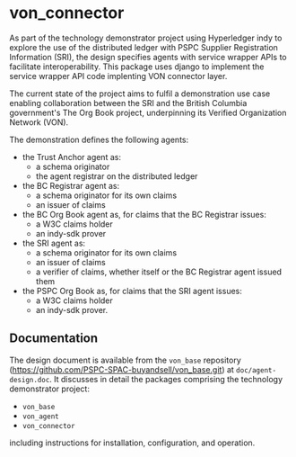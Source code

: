 # von_connector
As part of the technology demonstrator project using Hyperledger indy to explore the use of the distributed ledger with PSPC Supplier Registration Information (SRI), the design specifies agents with service wrapper APIs to facilitate interoperability. This package uses django to implement the service wrapper API code implenting VON connector layer.

The current state of the project aims to fulfil a demonstration use case enabling collaboration between the SRI and the British Columbia government's The Org Book project, underpinning its Verified Organization Network (VON).

The demonstration defines the following agents:
  - the Trust Anchor agent as:
    - a schema originator
    - the agent registrar on the distributed ledger
  - the BC Registrar agent as:
    - a schema originator for its own claims
    - an issuer of claims
  - the BC Org Book agent as, for claims that the BC Registrar issues:
    - a W3C claims holder
    - an indy-sdk prover
  - the SRI agent as:
    - a schema originator for its own claims
    - an issuer of claims
    - a verifier of claims, whether itself or the BC Registrar agent issued them
  - the PSPC Org Book as, for claims that the SRI agent issues:
    - a W3C claims holder
    - an indy-sdk prover.

## Documentation
The design document is available from the `von_base` repository (<https://github.com/PSPC-SPAC-buyandsell/von_base.git>) at `doc/agent-design.doc`. It discusses in detail the packages comprising the technology demonstrator project:
  - `von_base`
  - `von_agent`
  - `von_connector`

including instructions for installation, configuration, and operation.
